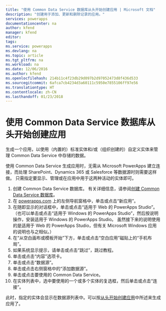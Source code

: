 ```yaml
---
title: "使用 Common Data Service 数据库从头开始创建应用 | Microsoft 文档"
description: "创建用于添加、更新和删除记录的应用。"
services: powerapps
documentationcenter: na
author: kfend
manager: kfend
editor: 
tags: 
ms.service: powerapps
ms.devlang: na
ms.topic: article
ms.tgt_pltfrm: na
ms.workload: na
ms.date: 12/06/2016
ms.author: kfend
ms.openlocfilehash: 214b11c4f23db29d097b2d97052473d8f436d533
ms.sourcegitcommit: 6afca7cb4234d3a60111c5950e7855106ff97e56
ms.translationtype: HT
ms.contentlocale: zh-CN
ms.lasthandoff: 01/23/2018
---
```

# <a name="create-an-app-from-scratch-using-a-common-data-service-database"></a>使用 Common Data Service 数据库从头开始创建应用
生成一个应用，以使用（内置的）标准实体和/或（组织创建的）自定义实体来管理 Common Data Service 中存储的数据。

使用 Common Data Service 生成应用时，无需从 Microsoft PowerApps 建立连接，而处理 SharePoint、Dynamics 365 或 Salesforce 等数据源时则需要这样做。 只需指定要显示、管理或在应用中用于这两种活动的实体即可。




1. 创建 Common Data Service 数据库。 有关详细信息，请参阅[创建 Common Data Service 数据库](create-database.md)。
2. 在 [powerapps.com](https://web.powerapps.com) 上的左侧导航窗格中，单击或点击“新应用”。
3. 在随即显示的对话框中，单击或点击“适用于 Web 的 PowerApps Studio”。 （也可以单击或点击“适用于 Windows 的 PowerApps Studio”，然后按说明操作，安装适用于 Windows 的 PowerApps Studio。 虽然接下来的说明使用的是适用于 Web 的 PowerApps Studio，但有关 Microsoft Windows 应用的说明也与之相似。）
4. 在“从空白画布或模板开始”下方，单击或点击“空白应用”磁贴上的“手机布局”。
5. 如果系统显示提示，请单击或点击“跳过”，跳过教程。
6. 单击或点击“内容”选项卡。
7. 单击或点击“数据源”。
8. 单击或点击右侧窗格中的“添加数据源”。
9. 单击或点击要使用的 Common Data Service。
10. 在实体列表中，选中要使用的一个或多个实体的复选框，然后单击或点击“连接”。

此时，指定的实体会显示在数据源列表中。可以按[从头开始创建应用](get-started-create-from-blank.md)中所述来生成应用了。

